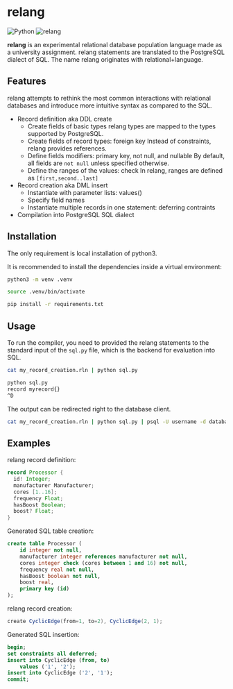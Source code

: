 relang
======

![Python](https://img.shields.io/badge/Python-ply-blue?logo=python)
![relang](https://img.shields.io/badge/relang-red)

**relang** is an experimental relational database population language made as a
university assignment. relang statements are translated to the PostgreSQL
dialect of SQL. The name relang originates with relational+language.

Features
--------

relang attempts to rethink the most common interactions with relational
databases and introduce more intuitive syntax as compared to the SQL.

- Record definition aka DDL create
  - Create fields of basic types
  relang types are mapped to the types supported by PostgreSQL.
  - Create fields of record types: foreign key
  Instead of constraints, relang provides references.
  - Define fields modifiers: primary key, not null, and nullable
  By default, all fields are `not null` unless specified otherwise.
  - Define the ranges of the values: check
  In relang, ranges are defined as `[first,second..last]`
- Record creation aka DML insert
  - Instantiate with parameter lists: values()
  - Specify field names
  - Instantiate multiple records in one statement: deferring contraints
- Compilation into PostgreSQL SQL dialect

Installation
------------

The only requirement is local installation of python3.

It is recommended to install the dependencies inside a virtual environment:
```bash
python3 -m venv .venv
```
```bash
source .venv/bin/activate
```

```bash
pip install -r requirements.txt
```

Usage
-----

To run the compiler, you need to provided the relang statements to the standard
input of the `sql.py` file, which is the backend for evaluation into SQL.

```bash
cat my_record_creation.rln | python sql.py
```

```bash
python sql.py
record myrecord{}
^D
```

The output can be redirected right to the database client.
```bash
cat my_record_creation.rln | python sql.py | psql -U username -d database_name
```

Examples
--------

relang record definition:
```java
record Processor {
  id! Integer;
  manufacturer Manufacturer;
  cores [1..16];
  frequency Float;
  hasBoost Boolean;
  boost? Float;
}
```

Generated SQL table creation:
```sql
create table Processor (
	id integer not null,
	manufacturer integer references manufacturer not null,
	cores integer check (cores between 1 and 16) not null,
	frequency real not null,
	hasBoost boolean not null,
	boost real,
	primary key (id)
);
```

relang record creation:
```java
create CyclicEdge(from=1, to=2), CyclicEdge(2, 1);
```

Generated SQL insertion:
```sql
begin;
set constraints all deferred;
insert into CyclicEdge (from, to)
	values ('1', '2');
insert into CyclicEdge ('2', '1');
commit;
```

